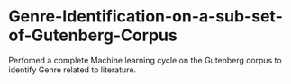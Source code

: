 # Genre-Identification-on-a-sub-set-of-Gutenberg-Corpus
Perfomed a complete Machine learning cycle on the Gutenberg corpus to identify Genre related to literature.
